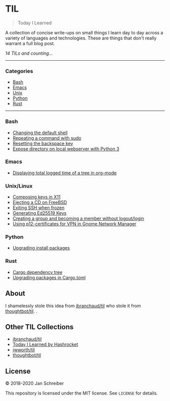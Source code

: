 # TIL

> Today I Learned

A collection of concise write-ups on small things I learn day to day across a
variety of languages and technologies. These are things that don't really
warrant a full blog post.

_14 TILs and counting..._

---

### Categories

* [Bash](#bash)
* [Emacs](#emacs)
* [Unix](#unix)
* [Python](#python)
* [Rust](#rust)

---
### Bash

- [Changing the default shell](bash/changing-the-default-shell.md)
- [Repeating a command with sudo](bash/repeating-a-command-with-sudo.md)
- [Resetting the backspace key](bash/resetting-the-backspace-key.md)
- [Expose directory on local webserver with Python 3](bash/expose-directory-on-local-webserver-with-python3.md)

### Emacs

- [Displaying total logged time of a tree in org-mode](emacs/displaying-total-logged-time-of-a-tree-in-org-mode.md)

### Unix/Linux

- [Composing keys in X11](unix/composing-keys-in-x11.md)
- [Ejecting a CD on FreeBSD](unix/ejecting-a-cd-on-freebsd.md)
- [Exiting SSH when frozen](unix/exiting-ssh-when-frozen.md)
- [Generating Ed25519 Keys](unix/generating-ed25519-keys.md)
- [Creating a group and becoming a member without logout/login](unix/creating-a-group-and-becoming-a-member-without-logout-login.md)
- [Using p12-certificates for VPN in Gnome Network Manager](unix/using-p12-certificates-for-vpn.md)

### Python

- [Upgrading install packages](python/upgrading-installed-packages.md)

### Rust

- [Cargo dependency tree](rust/cargo-dependency-tree.md)
- [Upgrading packages in Cargo.toml](rust/upgrading-packages-in-cargo-toml.md)

## About

I shamelessly stole this idea from 
[jbranchaud/til](https://github.com/jbranchaud/til) who stole it from
[thoughtbot/til](https://github.com/thoughtbot/til).
.

## Other TIL Collections

* [jbranchaud/til](https://github.com/jbranchaud/til)
* [Today I Learned by Hashrocket](https://til.hashrocket.com)
* [jwworth/til](https://github.com/jwworth/til)
* [thoughtbot/til](https://github.com/thoughtbot/til)

## License

&copy; 2018-2020 Jan Schreiber

This repository is licensed under the MIT license. See `LICENSE` for
details.

